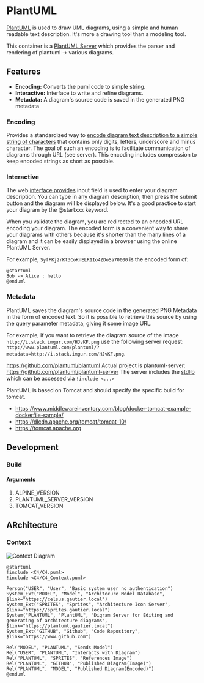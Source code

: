 # PlantUML

[PlantUML](https://plantuml.com) is used to draw UML diagrams, using a simple and human readable text description. It's more a drawing tool than a modeling tool.

This container is a [PlantUML Server](https://github.com/plantuml/plantuml-server) which provides the parser and rendering of plantuml -> various diagrams.

## Features

- **Encoding:** Converts the puml code to simple string.
- **Interactive:** Interface to write and refine diagrams.
- **Metadata:** A diagram's source code is saved in the generated PNG metadata 


### Encoding

Provides a standardized way to [encode diagram text description to a simple string of characters](https://plantuml.com/text-encoding) that contains only digits, letters, underscore and minus character. The goal of such an encoding is to facilitate communication of diagrams through URL (see server). This encoding includes compression to keep encoded strings as short as possible.

### Interactive

The web [interface provides](https://plantuml.com/server) input field is used to enter your diagram description. You can type in any diagram description, then press the submit button and the diagram will be displayed below. It's a good practice to start your diagram by the @startxxx keyword.

When you validate the diagram, you are redirected to an encoded URL encoding your diagram. The encoded form is a convenient way to share your diagrams with others because it's shorter than the many lines of a diagram and it can be easily displayed in a browser using the online PlantUML Server.

For example, `SyfFKj2rKt3CoKnELR1Io4ZDoSa70000` is the encoded form of:
```
@startuml
Bob -> Alice : hello
@enduml
```

### Metadata

PlantUML saves the diagram's source code in the generated PNG Metadata in the form of encoded text. So it is possible to retrieve this source by using the query parameter metadata, giving it some image URL.

For example, if you want to retrieve the diagram source of the image `http://i.stack.imgur.com/HJvKF.png` use the following server request: `http://www.plantuml.com/plantuml/?metadata=http://i.stack.imgur.com/HJvKF.png`.



https://github.com/plantuml/plantuml
Actual project is plantuml-server: https://github.com/plantuml/plantuml-server
The server includes the [stdlib](https://github.com/plantuml/plantuml-stdlib) which can be accessed via `!include <...>`  

PlantUML is based on Tomcat and should specify the specific build for tomcat.
- https://www.middlewareinventory.com/blog/docker-tomcat-example-dockerfile-sample/
- https://dlcdn.apache.org/tomcat/tomcat-10/
- https://tomcat.apache.org

## Development

### Build

#### Arguments

1. ALPINE_VERSION
2. PLANTUML_SERVER_VERSION
3. TOMCAT_VERSION

## ARchitecture

### Context

![Context Diagram](http://192.168.1.5:8080/svg/VLB1JiCm3BtlAqp5OKYekt12W0HR1PKOLErsdhBKQoFIf8fT1dzFqcrQOS0fZkttdb-SCsMaxag4c-dLP7eLjrsZxqPdtxEhgJMC7xolZZ9qPCquMXP97br2j2HquNmGf2JG9p4sqFaa60kYuneDAobOMHDTZ8g-lae-U1pDNsV9Su3EROaw1FTErefHTWwXJy9Ci5WBGbyzrygytKOrSqlNaub4JHt5bPTGw69jfT0_18eiJnT94PYBrdbY6efmK4cbDL2WU-zD_92W7UWFZN6KFT-_B9RptaEcXU5zF5EL4ysU5ZRMGL8gLgO2OKgeqA0J_TLkG0odAPK8I3eTfGtqVW7_-drC5q_BXp31e-AwMuTewfyHScmjARRkyvHvkzt6LTyUIzjunb6EUh2SeSa2JKcxpVZ6lk_m3OPjgVymJaWcs7fYcErS7H3V28yRod633er4WhGH5VxMVZIOTMkjgCRom3xkGHU_eOvMJa29aTvCwM5V)

```
@startuml
!include <C4/C4.puml>
!include <C4/C4_Context.puml>

Person("USER", "User", "Basic system user no authentication")
System_Ext("MODEL", "Model", "Architecure Model Database", $link="https://celsus.gautier.local")
System_Ext("SPRITES", "Sprites", "Architecture Icon Server", $link="https://sprites.gautier.local")
System("PLANTUML", "PlantUML", "Digram Server for Editing and generating of architecture diagrams", $link="https://plantuml.gautier.local")
System_Ext("GITHUB", "Github", "Code Repository", $link="https://www.github.com")

Rel("MODEL", "PLANTUML", "Sends Model")
Rel("USER", "PLANTUML", "Interacts with Diagram")
Rel("PLANTUML", "SPRITES", "References Image")
Rel("PLANTUML", "GITHUB", "Published Diagram(Image)")
Rel("PLANTUML", "MODEL", "Published Diagram(Encoded)")
@enduml
```
